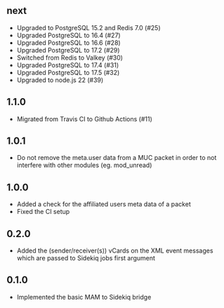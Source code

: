## next

* Upgraded to PostgreSQL 15.2 and Redis 7.0 (#25)
* Upgraded PostgreSQL to 16.4 (#27)
* Upgraded PostgreSQL to 16.6 (#28)
* Upgraded PostgreSQL to 17.2 (#29)
* Switched from Redis to Valkey (#30)
* Upgraded PostgreSQL to 17.4 (#31)
* Upgraded PostgreSQL to 17.5 (#32)
* Upgraded to node.js 22 (#39)

## 1.1.0

* Migrated from Travis CI to Github Actions (#11)

## 1.0.1

* Do not remove the meta.user data from a MUC packet in order to not interfere
  with other modules (eg. mod_unread)

## 1.0.0

* Added a check for the affiliated users meta data of a packet
* Fixed the CI setup

## 0.2.0

* Added the (sender/receiver(s)) vCards on the XML event messages
  which are passed to Sidekiq jobs first argument

## 0.1.0

* Implemented the basic MAM to Sidekiq bridge
